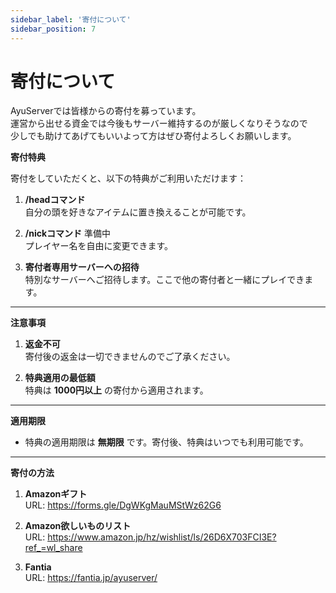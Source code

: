```yaml
---
sidebar_label: '寄付について'
sidebar_position: 7
---
```

# 寄付について

AyuServerでは皆様からの寄付を募っています。  
運営から出せる資金では今後もサーバー維持するのが厳しくなりそうなので  
少しでも助けてあげてもいいよって方はぜひ寄付よろしくお願いします。  

**寄付特典**

寄付をしていただくと、以下の特典がご利用いただけます：

1. **/headコマンド**  
   自分の頭を好きなアイテムに置き換えることが可能です。

2. **/nickコマンド**  準備中  
   プレイヤー名を自由に変更できます。

3. **寄付者専用サーバーへの招待**  
   特別なサーバーへご招待します。ここで他の寄付者と一緒にプレイできます。

---

**注意事項**

1. **返金不可**  
   寄付後の返金は一切できませんのでご了承ください。

2. **特典適用の最低額**  
   特典は **1000円以上** の寄付から適用されます。

---

**適用期限**

- 特典の適用期限は **無期限** です。寄付後、特典はいつでも利用可能です。

---

**寄付の方法**

1. **Amazonギフト**  
   URL: https://forms.gle/DgWKgMauMStWz62G6

2. **Amazon欲しいものリスト**  
   URL: https://www.amazon.jp/hz/wishlist/ls/26D6X703FCI3E?ref_=wl_share

3. **Fantia**  
   URL: https://fantia.jp/ayuserver/